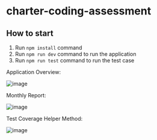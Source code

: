 # charter-coding-assessment

## How to start

1. Run `npm install` command 
2. Run `npm run dev` command to run the application
3. Run `npm run test` command to run the test case

Application Overview:

![image](https://github.com/user-attachments/assets/f42bfc8b-472a-4bb3-ab68-6340435541e0)

Monthly Report: 

![image](https://github.com/user-attachments/assets/73c4c568-c614-4f32-80b4-6b759d0bc203)

Test Coverage Helper Method:

![image](https://github.com/user-attachments/assets/f3b5b60f-4649-4fb4-9598-b4c5dbbbebfb)
